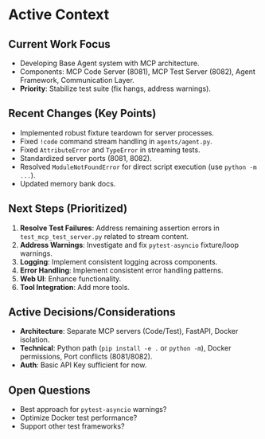 # Active Context

## Current Work Focus
- Developing Base Agent system with MCP architecture.
- Components: MCP Code Server (8081), MCP Test Server (8082), Agent Framework, Communication Layer.
- **Priority**: Stabilize test suite (fix hangs, address warnings).

## Recent Changes (Key Points)
- Implemented robust fixture teardown for server processes.
- Fixed `!code` command stream handling in `agents/agent.py`.
- Fixed `AttributeError` and `TypeError` in streaming tests.
- Standardized server ports (8081, 8082).
- Resolved `ModuleNotFoundError` for direct script execution (use `python -m ...`).
- Updated memory bank docs.

## Next Steps (Prioritized)
1. **Resolve Test Failures**: Address remaining assertion errors in `test_mcp_test_server.py` related to stream content.
2. **Address Warnings**: Investigate and fix `pytest-asyncio` fixture/loop warnings.
3. **Logging**: Implement consistent logging across components.
4. **Error Handling**: Implement consistent error handling patterns.
5. **Web UI**: Enhance functionality.
6. **Tool Integration**: Add more tools.

## Active Decisions/Considerations
- **Architecture**: Separate MCP servers (Code/Test), FastAPI, Docker isolation.
- **Technical**: Python path (`pip install -e .` or `python -m`), Docker permissions, Port conflicts (8081/8082).
- **Auth**: Basic API Key sufficient for now.

## Open Questions
- Best approach for `pytest-asyncio` warnings?
- Optimize Docker test performance?
- Support other test frameworks?
